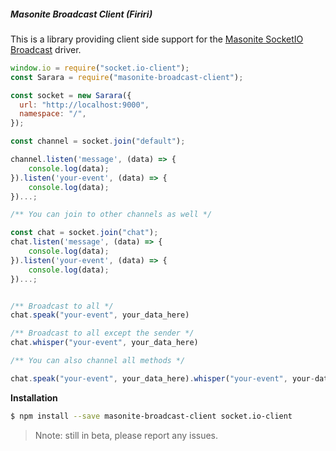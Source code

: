 ##### Masonite Broadcast Client (Firiri)

This is a library providing client side support for the [Masonite SocketIO Broadcast](https://github.com/yubarajshrestha/socketio-masonite-driver) driver.

```js
window.io = require("socket.io-client");
const Sarara = require("masonite-broadcast-client");

const socket = new Sarara({
  url: "http://localhost:9000",
  namespace: "/",
});

const channel = socket.join("default");

channel.listen('message', (data) => {
    console.log(data);
}).listen('your-event', (data) => {
    console.log(data);
})...;

/** You can join to other channels as well */

const chat = socket.join("chat");
chat.listen('message', (data) => {
    console.log(data);
}).listen('your-event', (data) => {
    console.log(data);
})...;


/** Broadcast to all */
chat.speak("your-event", your_data_here)

/** Broadcast to all except the sender */
chat.whisper("your-event", your_data_here)

/** You can also channel all methods */

chat.speak("your-event", your_data_here).whisper("your-event", your-data_here);

```

**Installation**

```sh
$ npm install --save masonite-broadcast-client socket.io-client
```

> Nnote: still in beta, please report any issues.
